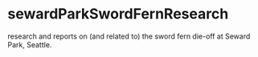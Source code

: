 # sewardParkSwordFernResearch
research and reports on (and related to) the sword fern die-off at Seward Park, Seattle.
